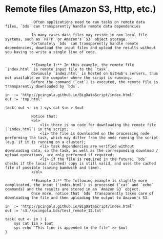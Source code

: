# Remote files (Amazon S3, Http, etc.) 
				 Often applications need to run tasks on remote data files, `bds` can transparently handle remote data dependencies

				In many cases data files may reside in non-local file systems, such as `HTTP` or Amazon's `S3` object storage.
				Fortunately `bds` can transparently handle remote dependencies, download the input files and upload the results without you having to write a single line of code.
				
				
				**Example 1:** In this example, the remote file `index.html` is remote input file to the `task`.
				Obviously `index.html` is hosted on GitHub's servers, thus not available on the computer where the script is running.
				Before the command (`cat`) is executed, the remote file is transparently downloaded by `bds`.
				
				
```
in  := 'http://pcingola.github.io/BigDataScript/index.html'
out := 'tmp.html'

task( out <- in ) sys cat $in > $out
```
				
				Notice that: 
				<ol>
					<li> there is no code for downloading the remote file (`index.html`) in the script;
					<li> the file is downloaded on the processing node performing the task, which may differ from the node running the script (e.g. if it is running on a cluster);
					<li> task dependencies are verified without downloading data, so the task, as well as the corresponding download / upload operations, are only performed if required;
					<li> if the file is required in the future, `bds` checks if the local (cached) copy is still valid, and uses the cached file if possible (saving bandwith and time).
				</ol>
				
				**Example 2:** The following example is slightly more complicated, the input ('index.html') is processed (`cat` and `echo` commands) and the results are stored in an `Amazon S3` object.
				Once more, notice that `bds` transparently takes care of downloading the file and then uploading the output to Amazon's S3.
				
				
```
in  := 'http://pcingola.github.io/BigDataScript/index.html'
out := 's3://pcingola.bds/test_remote_12.txt'

task( out <- in ) {
	sys cat $in > $out
	sys echo "This line is appended to the file" >> $out
}
```
			

